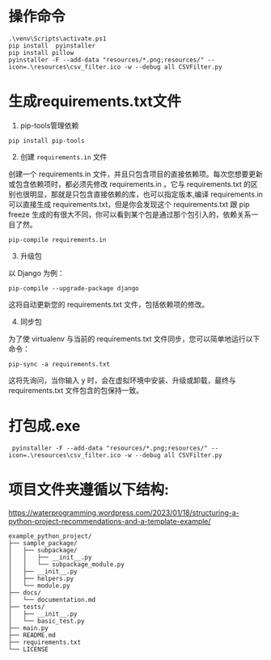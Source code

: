 
# 操作命令

```
.\venv\Scripts\activate.ps1
pip install  pyinstaller
pip install pillow
pyinstaller -F --add-data "resources/*.png;resources/" --icon=.\resources\csv_filter.ico -w --debug all CSVFilter.py
```

# 生成requirements.txt文件

1. pip-tools管理依赖

```
pip install pip-tools
```

2. 创建 `requirements.in` 文件

创建一个 requirements.in 文件，并且只包含项目的直接依赖项。每次您想要更新或包含依赖项时，都必须先修改 requirements.in 。它与 requirements.txt 的区别也很明显，那就是只包含直接依赖的库，也可以指定版本,编译 requirements.in 可以直接生成 requirements.txt，但是你会发现这个 requirements.txt 跟 pip freeze 生成的有很大不同，你可以看到某个包是通过那个包引入的，依赖关系一目了然。

```
pip-compile requirements.in
```

3. 升级包

以 Django 为例：

```
pip-compile --upgrade-package django
```

这将自动更新您的 requirements.txt 文件，包括依赖项的修改。

4. 同步包

为了使 virtualenv 与当前的 requirements.txt 文件同步，您可以简单地运行以下命令：

```
pip-sync -a requirements.txt
```

这将先询问，当你输入 y 时，会在虚拟环境中安装、升级或卸载，最终与 requirements.txt 文件包含的包保持一致。

# 打包成.exe

```
 pyinstaller -F --add-data "resources/*.png;resources/" --icon=.\resources\csv_filter.ico -w --debug all CSVFilter.py
```

# 项目文件夹遵循以下结构:

https://waterprogramming.wordpress.com/2023/01/18/structuring-a-python-project-recommendations-and-a-template-example/

```
example_python_project/ 
├── sample_package/ 
│   ├── subpackage/ 
│   │   ├── __init__.py 
│   │   └── subpackage_module.py 
│   ├── __init__.py 
│   ├── helpers.py 
│   └── module.py 
├── docs/ 
│   └── documentation.md 
├── tests/ 
│   ├── __init__.py 
│   └── basic_test.py 
├── main.py 
├── README.md 
├── requirements.txt 
└── LICENSE
```
